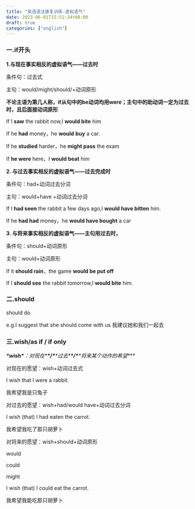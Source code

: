 ```yaml
---
title: "英语语法康复训练-虚拟语气"
date: 2023-06-01T15:51:34+08:00
draft: true
categories: ["english"]
---
```


### 一.if开头



**1.与现在事实相反的虚拟语气——过去时**

条件句：过去式

主句：would/might/should/+动词原形

**不论主语为第几人称，if从句中的be动词均用were；主句中的助动词一定为过去时，且后面接动词原形**

If I **saw** the rabbit now,I **would bite** him

If he **had** money，he **would** **buy** a car.

If he **studied** harder，he **might pass** the exam

If **he were** here，I **would beat** him



**2. 与过去事实相反的虚拟语气——过去完成时**

条件句：had+动词过去分词          

主句：would+have +动词过去分词

If I **had seen** the rabbit a few days ago,I **would have bitten** him.

If he **had had** money，he **would have bought** a car





**3. 与将来事实相反的虚拟语气——主句用过去时，**

条件句：should+动词原形

主句：would+动词原形

If it **should rain**，the game **would be put off**

If I **should see** the rabbit tomorrow,I **would bite** him.





### 二.should



should do

e.g.I suggest that she should come with us
我建议她和我们一起去



### 三.wish/as if /  if only



***\*wish\*****：对现在\*******\*/\*******\*过去\*******\*/\*******\*将来某个动作的希望\****

对现在的愿望：wish+动词过去式

I wish that I were a rabbit.

我希望我是只兔子





对过去的愿望：wish+had/would have+动词过去分词

I wish (that) I had eaten the carrot.





我希望我吃了那只胡萝卜

对将来的愿望：wish+should+动词原形

would

could

might

I wish (that) I could eat the carrot.

我希望我能吃那只胡萝卜
